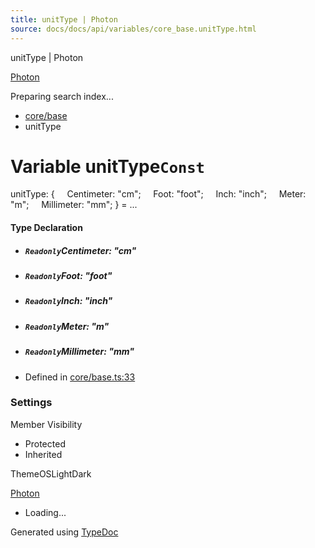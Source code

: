 ```yaml
---
title: unitType | Photon
source: docs/docs/api/variables/core_base.unitType.html
---
```


unitType | Photon

[Photon](../index.md)




Preparing search index...

* [core/base](../modules/core_base.md)
* unitType

# Variable unitType`Const`

unitType: {
    Centimeter: "cm";
    Foot: "foot";
    Inch: "inch";
    Meter: "m";
    Millimeter: "mm";
} = ...

#### Type Declaration

* ##### `Readonly`Centimeter: "cm"
* ##### `Readonly`Foot: "foot"
* ##### `Readonly`Inch: "inch"
* ##### `Readonly`Meter: "m"
* ##### `Readonly`Millimeter: "mm"

* Defined in [core/base.ts:33](https://github.com/mwhite454/photon/blob/main/packages/photon/src/core/base.ts#L33)

### Settings

Member Visibility

* Protected
* Inherited

ThemeOSLightDark

[Photon](../index.md)

* Loading...

Generated using [TypeDoc](https://typedoc.org/)
